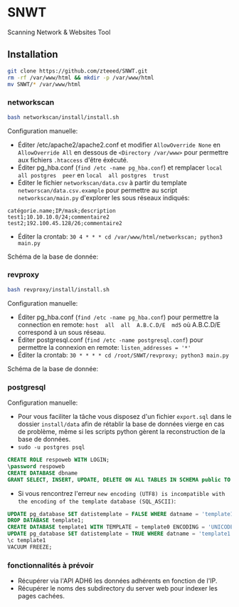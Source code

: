 # SNWT
Scanning Network &amp; Websites Tool

## Installation

```bash
git clone https://github.com/zteeed/SNWT.git
rm -rf /var/www/html && mkdir -p /var/www/html
mv SNWT/* /var/www/html
```

### networkscan

```bash
bash networkscan/install/install.sh
```

Configuration manuelle:
- Éditer /etc/apache2/apache2.conf et modifier `AllowOverride None` en `AllowOverride All` en dessous de `<Directory /var/www>` pour permettre aux fichiers `.htaccess` d'être éxécuté.
- Éditer pg_hba.conf (`find /etc -name pg_hba.conf`) et remplacer `local  all postgres  peer` en `local  all postgres  trust`
- Éditer le fichier `networkscan/data.csv` à partir du template `networscan/data.csv.example` pour permettre au script `networkscan/main.py` d'explorer les sous réseaux indiqués:
```csv
catégorie.name;IP/mask;description
test1;10.10.10.0/24;commentaire2
test2;192.100.45.128/26;commentaire2
```
- Éditer la crontab: `30 4 * * * cd /var/www/html/networkscan; python3 main.py`

Schéma de la base de donnée:


### revproxy

```bash
bash revproxy/install/install.sh
```

Configuration manuelle:
- Éditer pg_hba.conf (`find /etc -name pg_hba.conf`) pour permettre la connection en remote: `host  all  all  A.B.C.D/E  md5` où A.B.C.D/E correspond à un sous réseau.
- Éditer postgresql.conf (`find /etc -name postgresql.conf`) pour permettre la connexion en remote: `listen_addresses = '*'`
- Éditer la crontab: `30 * * * * cd /root/SNWT/revproxy; python3 main.py`

Schéma de la base de donnée:

### postgresql

Configuration manuelle:
- Pour vous faciliter la tâche vous disposez d'un fichier `export.sql` dans le dossier `install/data` afin de rétablir la base de données vierge en cas de problème, même si les scripts python gèrent la reconstruction de la base de données.
- `sudo -u postgres psql`
```sql
CREATE ROLE respoweb WITH LOGIN;
\password respoweb
CREATE DATABASE dbname
GRANT SELECT, INSERT, UPDATE, DELETE ON ALL TABLES IN SCHEMA public TO respoweb;
```
- Si vous rencontrez l'erreur `new encoding (UTF8) is incompatible with the encoding of the template database
(SQL_ASCII)`:

```SQL
UPDATE pg_database SET datistemplate = FALSE WHERE datname = 'template1';
DROP DATABASE template1;
CREATE DATABASE template1 WITH TEMPLATE = template0 ENCODING = 'UNICODE';
UPDATE pg_database SET datistemplate = TRUE WHERE datname = 'template1';
\c template1
VACUUM FREEZE;
```

### fonctionnalités à prévoir

- Récupérer via l'API ADH6 les données adhérents en fonction de l'IP.
- Récupérer le noms des subdirectory du server web pour indexer les pages cachées.
